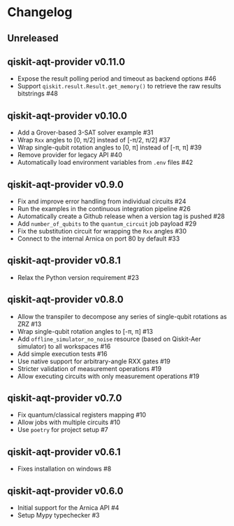 # Changelog

## Unreleased

## qiskit-aqt-provider v0.11.0

* Expose the result polling period and timeout as backend options #46
* Support `qiskit.result.Result.get_memory()` to retrieve the raw results bitstrings #48

## qiskit-aqt-provider v0.10.0

* Add a Grover-based 3-SAT solver example #31
* Wrap `Rxx` angles to [0, π/2] instead of [-π/2, π/2] #37
* Wrap single-qubit rotation angles to [0, π] instead of [-π, π]  #39
* Remove provider for legacy API #40
* Automatically load environment variables from `.env` files #42

## qiskit-aqt-provider v0.9.0

* Fix and improve error handling from individual circuits #24
* Run the examples in the continuous integration pipeline #26
* Automatically create a Github release when a version tag is pushed #28
* Add `number_of_qubits` to the `quantum_circuit` job payload #29
* Fix the substitution circuit for wrapping the `Rxx` angles #30
* Connect to the internal Arnica on port 80 by default #33

## qiskit-aqt-provider v0.8.1

* Relax the Python version requirement #23

## qiskit-aqt-provider v0.8.0

* Allow the transpiler to decompose any series of single-qubit rotations as ZRZ #13
* Wrap single-qubit rotation angles to [-π, π] #13
* Add `offline_simulator_no_noise` resource (based on Qiskit-Aer simulator) to all workspaces #16
* Add simple execution tests #16
* Use native support for arbitrary-angle RXX gates #19
* Stricter validation of measurement operations #19
* Allow executing circuits with only measurement operations #19

## qiskit-aqt-provider v0.7.0

* Fix quantum/classical registers mapping #10
* Allow jobs with multiple circuits #10
* Use `poetry` for project setup #7

## qiskit-aqt-provider v0.6.1

* Fixes installation on windows #8

## qiskit-aqt-provider v0.6.0

* Initial support for the Arnica API #4
* Setup Mypy typechecker #3
